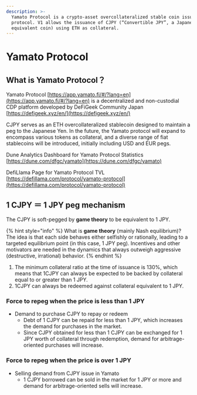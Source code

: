 ```yaml
---
description: >-
  Yamato Protocol is a crypto-asset overcollateralized stable coin issuance
  protocol. V1 allows the issuance of CJPY (“Convertible JPY”, a Japanese Yen
  equivalent coin) using ETH as collateral.
---
```


# Yamato Protocol

## What is Yamato Protocol？

Yamato Protocol [https://app.yamato.fi/#/?lang=en](https://app.yamato.fi/#/?lang=en) is a decentralized and non-custodial CDP platform developed by DeFiGeek Community Japan [https://defigeek.xyz/en/](https://defigeek.xyz/en/)

CJPY serves as an ETH overcollateralized stablecoin designed to maintain a peg to the Japanese Yen. In the future, the Yamato protocol will expand to encompass various tokens as collateral, and a diverse range of fiat stablecoins will be introduced, initially including USD and EUR pegs.

Dune Analytics Dashboard for Yamato Protocol Statistics\
[https://dune.com/dfgc/yamato](https://dune.com/dfgc/yamato)

DefiLlama Page for Yamato Protocol TVL\
[https://defillama.com/protocol/yamato-protocol](https://defillama.com/protocol/yamato-protocol)

## 1 CJPY ＝ 1 JPY peg mechanism

The CJPY is soft-pegged by **game theory** to be equivalent to 1 JPY.

{% hint style="info" %}
What is **game theory** (mainly Nash equilibrium)?\
The idea is that each side behaves either selfishly or rationally, leading to a targeted equilibrium point (in this case, 1 JPY peg). Incentives and other motivators are needed in the dynamics that always outweigh aggressive (destructive, irrational) behavior.
{% endhint %}

1. The minimum collateral ratio at the time of issuance is 130%, which means that 1CJPY can always be expected to be backed by collateral equal to or greater than 1 JPY.
2. 1CJPY can always be redeemed against collateral equivalent to 1 JPY.

### Force to repeg when the price is less than 1 JPY

* Demand to purchase CJPY to repay or redeem
  * Debt of 1 CJPY can be repaid for less than 1 JPY, which increases the demand for purchases in the market.
  * Since CJPY obtained for less than 1 CJPY can be exchanged for 1 JPY worth of collateral through redemption, demand for arbitrage-oriented purchases will increase.

### Force to repeg when the price is over 1 JPY

* Selling demand from CJPY issue in Yamato
  * 1 CJPY borrowed can be sold in the market for 1 JPY or more and demand for arbitrage-oriented sells will increase.
